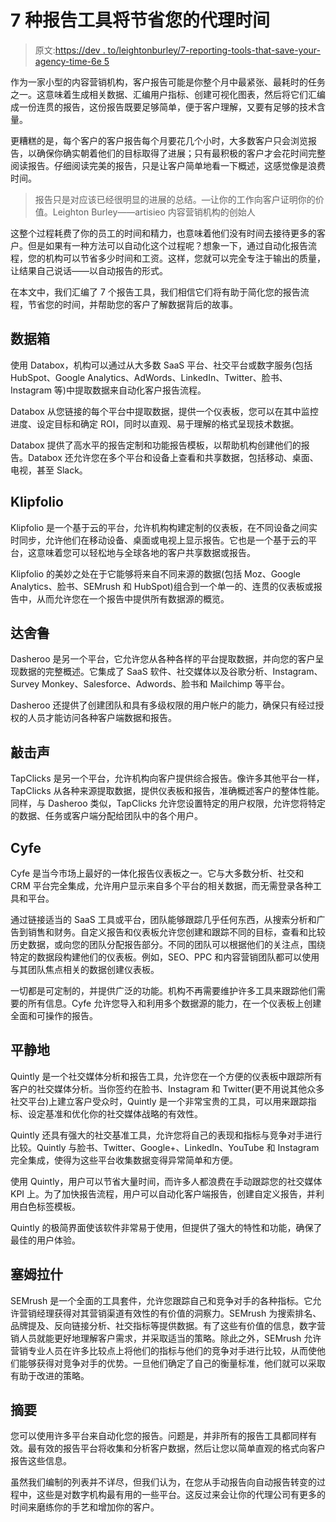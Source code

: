 # 7 种报告工具将节省您的代理时间

> 原文:[https://dev . to/leightonburley/7-reporting-tools-that-save-your-agency-time-6e 5](https://dev.to/leightonburley/7-reporting-tools-that-will-save-your-agency-time-6e5)

作为一家小型的内容营销机构，客户报告可能是你整个月中最紧张、最耗时的任务之一。这意味着生成相关数据、汇编用户指标、创建可视化图表，然后将它们汇编成一份连贯的报告，这份报告既要足够简单，便于客户理解，又要有足够的技术含量。

更糟糕的是，每个客户的客户报告每个月要花几个小时，大多数客户只会浏览报告，以确保你确实朝着他们的目标取得了进展；只有最积极的客户才会花时间完整阅读报告。仔细阅读完美的报告，只是让客户简单地看一下概述，这感觉像是浪费时间。

> 报告只是对应该已经很明显的进展的总结。—让你的工作向客户证明你的价值。Leighton Burley——artisieo 内容营销机构的创始人

这整个过程耗费了你的员工的时间和精力，也意味着他们没有时间去接待更多的客户。但是如果有一种方法可以自动化这个过程呢？想象一下，通过自动化报告流程，您的机构可以节省多少时间和工资。这样，您就可以完全专注于输出的质量，让结果自己说话——以自动报告的形式。

在本文中，我们汇编了 7 个报告工具，我们相信它们将有助于简化您的报告流程，节省您的时间，并帮助您的客户了解数据背后的故事。

## 数据箱

使用 Databox，机构可以通过从大多数 SaaS 平台、社交平台或数字服务(包括 HubSpot、Google Analytics、AdWords、LinkedIn、Twitter、脸书、Instagram 等)中提取数据来自动化客户报告流程。

Databox 从您链接的每个平台中提取数据，提供一个仪表板，您可以在其中监控进度、设定目标和确定 ROI，同时以直观、易于理解的格式呈现技术数据。

Databox 提供了高水平的报告定制和功能报告模板，以帮助机构创建他们的报告。Databox 还允许您在多个平台和设备上查看和共享数据，包括移动、桌面、电视，甚至 Slack。

## Klipfolio

Klipfolio 是一个基于云的平台，允许机构构建定制的仪表板，在不同设备之间实时同步，允许他们在移动设备、桌面或电视上显示报告。它也是一个基于云的平台，这意味着您可以轻松地与全球各地的客户共享数据或报告。

Klipfolio 的美妙之处在于它能够将来自不同来源的数据(包括 Moz、Google Analytics、脸书、SEMrush 和 HubSpot)组合到一个单一的、连贯的仪表板或报告中，从而允许您在一个报告中提供所有数据源的概览。

## 达舍鲁

Dasheroo 是另一个平台，它允许您从各种各样的平台提取数据，并向您的客户呈现数据的完整概述。它集成了 SaaS 软件、社交媒体以及谷歌分析、Instagram、Survey Monkey、Salesforce、Adwords、脸书和 Mailchimp 等平台。

Dasheroo 还提供了创建团队和具有多级权限的用户帐户的能力，确保只有经过授权的人员才能访问各种客户端数据和报告。

## 敲击声

TapClicks 是另一个平台，允许机构向客户提供综合报告。像许多其他平台一样，TapClicks 从各种来源提取数据，提供仪表板和报告，准确概述客户的整体性能。同样，与 Dasheroo 类似，TapClicks 允许您设置特定的用户权限，允许您将特定的数据、任务或客户端分配给团队中的各个用户。

## Cyfe

Cyfe 是当今市场上最好的一体化报告仪表板之一。它与大多数分析、社交和 CRM 平台完全集成，允许用户显示来自多个平台的相关数据，而无需登录各种工具和平台。

通过链接适当的 SaaS 工具或平台，团队能够跟踪几乎任何东西，从搜索分析和广告到销售和财务。自定义报告和仪表板允许您创建和跟踪不同的目标，查看和比较历史数据，或向您的团队分配报告部分。不同的团队可以根据他们的关注点，围绕特定的数据段构建他们的仪表板。例如，SEO、PPC 和内容营销团队都可以使用与其团队焦点相关的数据创建仪表板。

一切都是可定制的，并提供广泛的功能。机构不再需要维护许多工具来跟踪他们需要的所有信息。Cyfe 允许您导入和利用多个数据源的能力，在一个仪表板上创建全面和可操作的报告。

## 平静地

Quintly 是一个社交媒体分析和报告工具，允许您在一个方便的仪表板中跟踪所有客户的社交媒体分析。当你签约在脸书、Instagram 和 Twitter(更不用说其他众多社交平台)上建立客户受众时，Quintly 是一个非常宝贵的工具，可以用来跟踪指标、设定基准和优化你的社交媒体战略的有效性。

Quintly 还具有强大的社交基准工具，允许您将自己的表现和指标与竞争对手进行比较。Quintly 与脸书、Twitter、Google+、LinkedIn、YouTube 和 Instagram 完全集成，使得为这些平台收集数据变得异常简单和方便。

使用 Quintly，用户可以节省大量时间，而许多人都浪费在手动跟踪您的社交媒体 KPI 上。为了加快报告流程，用户可以自动化客户端报告，创建自定义报告，并利用白色标签模板。

Quintly 的极简界面使该软件非常易于使用，但提供了强大的特性和功能，确保了最佳的用户体验。

## 塞姆拉什

SEMrush 是一个全面的工具套件，允许您跟踪自己和竞争对手的各种指标。它允许营销经理获得对其营销渠道有效性的有价值的洞察力。SEMrush 为搜索排名、品牌提及、反向链接分析、社交指标等提供数据。有了这些有价值的信息，数字营销人员就能更好地理解客户需求，并采取适当的策略。除此之外，SEMrush 允许营销专业人员在许多比较点上将他们的指标与他们的竞争对手进行比较，从而使他们能够获得对竞争对手的优势。一旦他们确定了自己的衡量标准，他们就可以采取有助于改进的策略。

## 摘要

您可以使用许多平台来自动化您的报告。问题是，并非所有的报告工具都同样有效。最有效的报告平台将收集和分析客户数据，然后让您以简单直观的格式向客户报告这些信息。

虽然我们编制的列表并不详尽，但我们认为，在您从手动报告向自动报告转变的过程中，这些是对数字机构最有用的一些平台。这反过来会让你的代理公司有更多的时间来磨练你的手艺和增加你的客户。